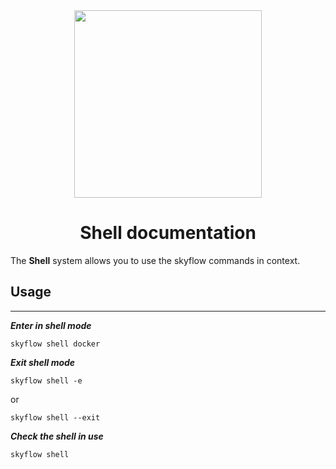 <div align="center">
    <a href="https://skyflow.io/">
        <img width="300" src="../resources/images/skyflow.png">
    </a>
</div>

<h1 align="center">Shell documentation</h1>

The **Shell** system allows you to use the skyflow commands in context.


## Usage

------------

_**Enter in shell mode**_

```
skyflow shell docker
```

_**Exit shell mode**_

```
skyflow shell -e
```
or

```
skyflow shell --exit
```

_**Check the shell in use**_


```
skyflow shell
```